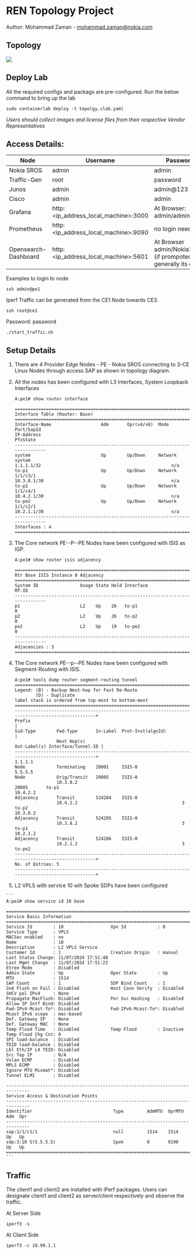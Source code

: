 # REN Topology Project 

Author: Mohammad Zaman - mohammad.zaman@nokia.com

## Topology

![](./Topology.png)

## Deploy Lab

All the required configs and packags are pre-configured. Run the below command to bring up the lab

```
sudo containerlab deploy -t topolgy.clab.yaml
```

*Users should collect images and license files from their respective Vendor Representatives*

## Access Details:

| Node   | Username    | Password    |
|-------------|-------------|-------------|
| Nokia SROS | admin| admin|
| Traffic-Gen| root| password|
| Junos| admin| admin@123|
| Cisco| admin| admin|
| Grafana | http:<ip_address_local_machine>:3000 | At Browser: admin/admin|
| Prometheus | http:<ip_address_local_machine>:9090 | no login needed|
| Opensearch-Dashboard | http:<ip_address_local_machine>:5601 | At Browser admin/Nokia2018! (if prompoted, generally its open)|


Examples to login to node

```
ssh admin@pe1
```

Iperf Traffic can be generated from the CE1 Node towards CE3. 

```
ssh root@ce1 
```
Password: password

```
./start_traffic.sh
```

## Setup Details

1. There are 4 Provider Edge Nodes - PE - Nokia SROS connecting to 3-CE Linux Nodes through access SAP as shown in topology diagram.
2. All the nodes has been configured with L3 Interfaces, System Loopback Interfaces
	
	```
	A:pe1# show router interface

    ===============================================================================
    Interface Table (Router: Base)
    ===============================================================================
    Interface-Name                   Adm       Opr(v4/v6)  Mode    Port/SapId
    IP-Address                                                  PfxState
    -------------------------------------------------------------------------------
    system                           Up        Up/Down     Network system
    1.1.1.1/32                                                  n/a
    to-p1                            Up        Up/Down     Network 1/1/c3/1
    10.3.8.1/30                                                 n/a
    to-p2                            Up        Up/Down     Network 1/1/c4/1
    10.4.2.1/30                                                 n/a
    to-pe2                           Up        Up/Down     Network 1/1/c2/1
    10.2.1.1/30                                                 n/a
    -------------------------------------------------------------------------------
    Interfaces : 4
    ===============================================================================
	```

3. The Core network PE--P--PE Nodes have been configured with ISIS as IGP.

    ```
    A:pe1# show router isis adjacency

    ===============================================================================
    Rtr Base ISIS Instance 0 Adjacency
    ===============================================================================
    System ID                Usage State Hold Interface                     MT-ID
    -------------------------------------------------------------------------------
    p1                       L2    Up    26   to-p1                         0
    p2                       L2    Up    26   to-p2                         0
    pe2                      L2    Up    19   to-pe2                        0
    -------------------------------------------------------------------------------
    Adjacencies : 3
    ===============================================================================
    ```

4. The Core network PE--p--PE Nodes have been configured with Segment-Routing with ISIS.

    ```
    A:pe1# tools dump router segment-routing tunnel
    ===================================================================================================
    Legend: (B) - Backup Next-hop for Fast Re-Route
            (D) - Duplicate
    label stack is ordered from top-most to bottom-most
    ===================================================================================================
    --------------------------------------------------------------------------------------------------+
    Prefix                                                                                           |
    Sid-Type        Fwd-Type       In-Label  Prot-Inst(algoId)                                       |
                    Next Hop(s)                                     Out-Label(s) Interface/Tunnel-ID |
    --------------------------------------------------------------------------------------------------+
    1.1.1.1
    Node            Terminating    20001     ISIS-0
    5.5.5.5
    Node            Orig/Transit   20005     ISIS-0
                    10.3.8.2                                        20005       to-p1
    10.4.2.2
    Adjacency       Transit        524284    ISIS-0
                    10.4.2.2                                        3           to-p2
    10.3.8.2
    Adjacency       Transit        524285    ISIS-0
                    10.3.8.2                                        3           to-p1
    10.2.1.2
    Adjacency       Transit        524286    ISIS-0
                    10.2.1.2                                        3           to-pe2
    --------------------------------------------------------------------------------------------------+
    No. of Entries: 5
    --------------------------------------------------------------------------------------------------+
    ```

5.   L2 VPLS with service 10 wih Spoke SDPs have been configured

    ```
    A:pe1# show service id 10 base

    ===============================================================================
    Service Basic Information
    ===============================================================================
    Service Id        : 10                  Vpn Id            : 0
    Service Type      : VPLS
    MACSec enabled    : no
    Name              : 10
    Description       : L2 VPLS Service
    Customer Id       : 1                   Creation Origin   : manual
    Last Status Change: 11/07/2024 17:51:40
    Last Mgmt Change  : 11/07/2024 17:51:23
    Etree Mode        : Disabled
    Admin State       : Up                  Oper State        : Up
    MTU               : 1514
    SAP Count         : 1                   SDP Bind Count    : 1
    Snd Flush on Fail : Disabled            Host Conn Verify  : Disabled
    SHCV pol IPv4     : None
    Propagate MacFlush: Disabled            Per Svc Hashing   : Disabled
    Allow IP Intf Bind: Disabled
    Fwd-IPv4-Mcast-To*: Disabled            Fwd-IPv6-Mcast-To*: Disabled
    Mcast IPv6 scope  : mac-based
    Def. Gateway IP   : None
    Def. Gateway MAC  : None
    Temp Flood Time   : Disabled            Temp Flood        : Inactive
    Temp Flood Chg Cnt: 0
    SPI load-balance  : Disabled
    TEID load-balance : Disabled
    Lbl Eth/IP L4 TEID: Disabled
    Src Tep IP        : N/A
    Vxlan ECMP        : Disabled
    MPLS ECMP         : Disabled
    Ignore MTU Mismat*: Disabled
    Tunnel ELMI       : Disabled

    -------------------------------------------------------------------------------
    Service Access & Destination Points
    -------------------------------------------------------------------------------
    Identifier                               Type         AdmMTU  OprMTU  Adm  Opr
    -------------------------------------------------------------------------------
    sap:1/1/c1/1                             null         1514    1514    Up   Up
    sdp:3:10 S(5.5.5.5)                      Spok         0       9190    Up   Up
    ===============================================================================
    ```

## Traffic

The client1 and client2 are installed with iPerf packages. Users can designate client1 and client2 as server/client respectively and observe the traffic.

At Server Side

```
iperf3 -s
```

At Client Side

```
iperf3 -c 10.99.1.1
```
